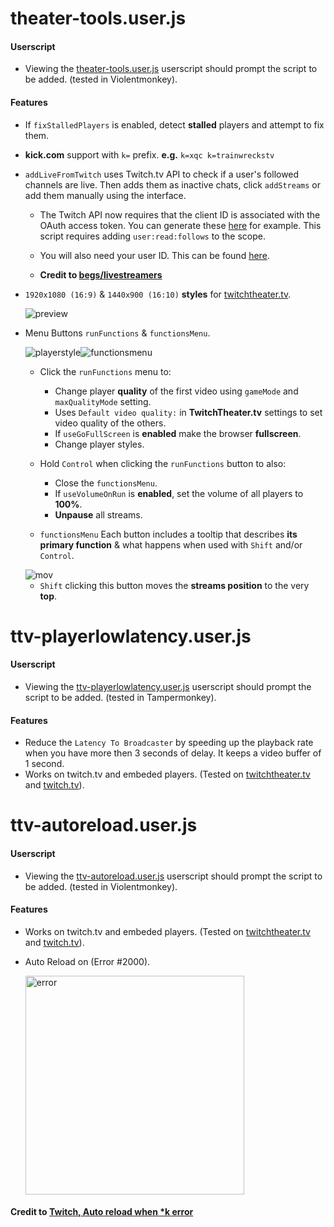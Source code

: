 # theater-tools.user.js <!-- https://www.markdownguide.org/cheat-sheet/ -->

#### Userscript

- Viewing the [theater-tools.user.js](https://github.com/DarkChilliz/theater-tools/raw/main/theater-tools.user.js) userscript should prompt the script to be added. (tested in Violentmonkey).

#### Features

- If `fixStalledPlayers` is enabled, detect **stalled** players and attempt to fix them.

- **kick.com** support with `k=` prefix. **e.g.** `k=xqc k=trainwreckstv`

- `addLiveFromTwitch` uses Twitch.tv API to check if a user's followed channels are live. Then adds them as inactive chats, click `addStreams` or add them manually using the interface.

    - The Twitch API now requires that the client ID is associated with the OAuth access token.
        You can generate these [here](https://twitchtokengenerator.com/) for example. This script requires adding ```user:read:follows``` to the scope.

    - You will also need your user ID. This can be found [here](https://www.streamweasels.com/tools/convert-twitch-username-to-user-id/).

    - **Credit to [begs/livestreamers](https://github.com/begs/livestreamers)**

- `1920x1080 (16:9)` & `1440x900 (16:10)` **styles** for [twitchtheater.tv](https://twitchtheater.tv/).

    ![preview](https://github.com/DarkChilliz/theater-tools/blob/main/img/preview/preview.png?raw=true)

- Menu Buttons `runFunctions` & `functionsMenu`.

    <img src="https://github.com/DarkChilliz/theater-tools/blob/main/img/playerstyle.png?raw=true" alt="playerstyle" title="run functions"/><img src="https://github.com/DarkChilliz/theater-tools/blob/main/img/functionsmenu.png?raw=true" alt="functionsmenu" title="function menu"/>

    - Click the `runFunctions` menu to:

        - Change player **quality** of the first video using `gameMode` and `maxQualityMode` setting.
        - Uses `Default video quality:` in **TwitchTheater.tv** settings to set video quality of the others.
        - If `useGoFullScreen` is **enabled** make the browser **fullscreen**.
        - Change player styles.

    - Hold `Control` when clicking the `runFunctions` button to also:

        - Close the `functionsMenu`.
        - If `useVolumeOnRun` is **enabled**, set the volume of all players to **100%**.
        - **Unpause** all streams.

    - `functionsMenu` Each button includes a tooltip that describes **its primary function** & what happens when used with `Shift` and/or `Control`.

    <img src="https://github.com/DarkChilliz/theater-tools/blob/main/img/preview/mov.png?raw=true" alt="mov" title="Move position up"/>

    - `Shift` clicking this button moves the **streams position** to the very **top**.

<!-- #### ~~Firefox, Firefox Developer Edition, Firefox Nightly, Firefox ESR~~

- ~~Download repository as ZIP & Extract All.~~
- ~~Set `xpinstall.signatures.required` to `false` in `about:config`.~~
- ~~In the manifest folder rename `manifest_firefox.json` to `manifest.json` replacing the version in the root directory.~~
- ~~[Package files into ZIP](https://extensionworkshop.com/documentation/publish/package-your-extension/) & `Install Add-on From File...` in `about:addons`.~~

#### ~~Google Chrome, Chromium~~

- ~~Download repository as ZIP & Extract All.~~
- ~~Toggle `Developer mode` in `chrome://extensions/` and `Load unpacked`.~~ -->

# ttv-playerlowlatency.user.js

#### Userscript

- Viewing the [ttv-playerlowlatency.user.js](https://github.com/DarkChilliz/theater-tools/raw/main/ttv-playerlowlatency.user.js) userscript should prompt the script to be added. (tested in Tampermonkey).

#### Features

- Reduce the `Latency To Broadcaster` by speeding up the playback rate when you have more then 3 seconds of delay. It keeps a video buffer of 1 second.
- Works on twitch.tv and embeded players. (Tested on [twitchtheater.tv](https://twitchtheater.tv/) and [twitch.tv](https://twitch.tv/forsen)).
    <!-- ``` -->
    <!-- | Options                    | Defaults | -->
    <!-- | -------------------------- | -------- | -->
    <!-- | Option.MinLatencySpeedup = |   2.25   | -->
    <!-- | Option.MinLatencyReload  = |   4.5    | -->
    <!-- | Option.KeepBuffer        = |   1.5    | -->
    <!-- | Option.OverridePlayer    = |   false  | -->
    <!-- ``` -->
<!-- - Reload on error (if the player errors, reload it) -->

# ttv-autoreload.user.js

#### Userscript

- Viewing the [ttv-autoreload.user.js](https://github.com/DarkChilliz/theater-tools/raw/main/ttv-autoreload.user.js) userscript should prompt the script to be added. (tested in Violentmonkey).

#### Features

- Works on twitch.tv and embeded players. (Tested on [twitchtheater.tv](https://twitchtheater.tv/) and [twitch.tv](https://twitch.tv/forsen)).
- Auto Reload on (Error #2000).

    <img src="https://github.com/DarkChilliz/theater-tools/blob/main/img/preview/error.png?raw=true" alt="error" width="350"/> <!-- https://stackoverflow.com/a/14747656 -->

    <!-- ![error](https://github.com/DarkChilliz/theater-tools/blob/main/img/preview/error.png?raw=true) -->

#### Credit to [Twitch, Auto reload when *k error](https://greasyfork.org/en/scripts/472868-twitch-auto-reload-when-k-error/code)
